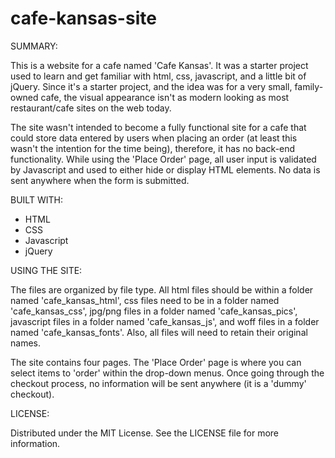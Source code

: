 # cafe-kansas-site

SUMMARY:

This is a website for a cafe named 'Cafe Kansas'. It was a starter project used to learn and get familiar with html, css, javascript, and a little bit of jQuery. Since it's a starter project, and the idea was for a very small, family-owned cafe, the visual appearance isn't as modern looking as most restaurant/cafe sites on the web today. 

The site wasn't intended to become a fully functional site for a cafe that could store data entered by users when placing an order (at least this wasn't the intention for the time being), therefore, it has no back-end functionality. While using the 'Place Order' page, all user input is validated by Javascript and used to either hide or display HTML elements. No data is sent anywhere when the form is submitted.

BUILT WITH:
- HTML
- CSS
- Javascript
- jQuery

USING THE SITE:

The files are organized by file type. All html files should be within a folder named 'cafe_kansas_html', css files need to be in a folder named 'cafe_kansas_css', jpg/png files in a folder named 'cafe_kansas_pics', javascript files in a folder named 'cafe_kansas_js', and woff files in a folder named 'cafe_kansas_fonts'. Also, all files will need to retain their original names.

The site contains four pages. The 'Place Order' page is where you can select items to 'order' within the drop-down menus. Once going through the checkout process, no information will be sent anywhere (it is a 'dummy' checkout).

LICENSE:

Distributed under the MIT License. See the LICENSE file for more information.
